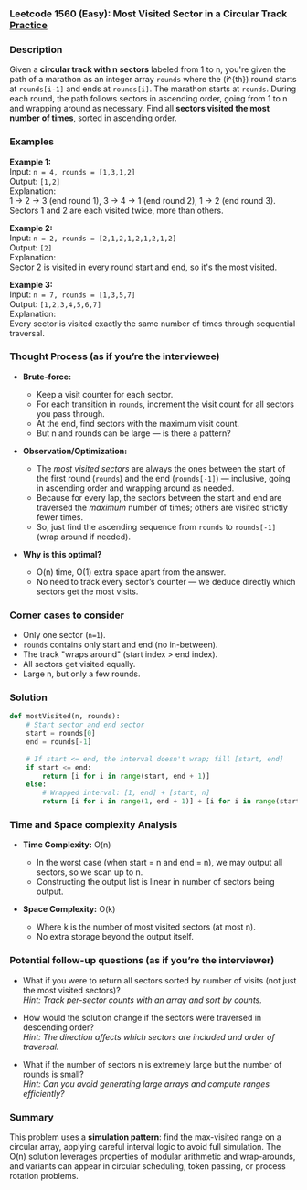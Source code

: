 ### Leetcode 1560 (Easy): Most Visited Sector in  a Circular Track [Practice](https://leetcode.com/problems/most-visited-sector-in-a-circular-track)

### Description  
Given a **circular track with n sectors** labeled from 1 to n, you're given the path of a marathon as an integer array `rounds` where the \(i^{th}\) round starts at `rounds[i-1]` and ends at `rounds[i]`. The marathon starts at `rounds`. During each round, the path follows sectors in ascending order, going from 1 to n and wrapping around as necessary. Find all **sectors visited the most number of times**, sorted in ascending order.

### Examples  

**Example 1:**  
Input: `n = 4, rounds = [1,3,1,2]`  
Output: `[1,2]`  
Explanation:  
1 → 2 → 3 (end round 1), 3 → 4 → 1 (end round 2), 1 → 2 (end round 3).  
Sectors 1 and 2 are each visited twice, more than others.

**Example 2:**  
Input: `n = 2, rounds = [2,1,2,1,2,1,2,1,2]`  
Output: `[2]`  
Explanation:  
Sector 2 is visited in every round start and end, so it's the most visited.

**Example 3:**  
Input: `n = 7, rounds = [1,3,5,7]`  
Output: `[1,2,3,4,5,6,7]`  
Explanation:  
Every sector is visited exactly the same number of times through sequential traversal.

### Thought Process (as if you’re the interviewee)  
- **Brute-force:**  
  - Keep a visit counter for each sector.
  - For each transition in `rounds`, increment the visit count for all sectors you pass through.
  - At the end, find sectors with the maximum visit count.
  - But n and rounds can be large — is there a pattern?

- **Observation/Optimization:**  
  - The *most visited sectors* are always the ones between the start of the first round (`rounds`) and the end (`rounds[-1]`) — inclusive, going in ascending order and wrapping around as needed.  
  - Because for every lap, the sectors between the start and end are traversed the *maximum* number of times; others are visited strictly fewer times.
  - So, just find the ascending sequence from `rounds` to `rounds[-1]` (wrap around if needed).

- **Why is this optimal?**  
  - O(n) time, O(1) extra space apart from the answer.
  - No need to track every sector’s counter — we deduce directly which sectors get the most visits.

### Corner cases to consider  
- Only one sector (`n=1`).
- `rounds` contains only start and end (no in-between).
- The track "wraps around" (start index > end index).
- All sectors get visited equally.
- Large n, but only a few rounds.

### Solution

```python
def mostVisited(n, rounds):
    # Start sector and end sector
    start = rounds[0]
    end = rounds[-1]
    
    # If start <= end, the interval doesn't wrap; fill [start, end]
    if start <= end:
        return [i for i in range(start, end + 1)]
    else:
        # Wrapped interval: [1, end] + [start, n]
        return [i for i in range(1, end + 1)] + [i for i in range(start, n + 1)]
```

### Time and Space complexity Analysis  

- **Time Complexity:** O(n)  
  - In the worst case (when start = n and end = n), we may output all sectors, so we scan up to n.
  - Constructing the output list is linear in number of sectors being output.

- **Space Complexity:** O(k)  
  - Where k is the number of most visited sectors (at most n).
  - No extra storage beyond the output itself.


### Potential follow-up questions (as if you’re the interviewer)  

- What if you were to return all sectors sorted by number of visits (not just the most visited sectors)?  
  *Hint: Track per-sector counts with an array and sort by counts.*

- How would the solution change if the sectors were traversed in descending order?  
  *Hint: The direction affects which sectors are included and order of traversal.*

- What if the number of sectors n is extremely large but the number of rounds is small?  
  *Hint: Can you avoid generating large arrays and compute ranges efficiently?*


### Summary
This problem uses a **simulation pattern**: find the max-visited range on a circular array, applying careful interval logic to avoid full simulation. The O(n) solution leverages properties of modular arithmetic and wrap-arounds, and variants can appear in circular scheduling, token passing, or process rotation problems.